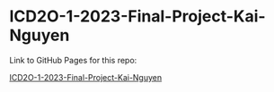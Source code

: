 # ICD2O-1-2023-Final-Project-Kai-Nguyen

Link to GitHub Pages for this repo: 

<a href="https://mths-icd2o-1-2023.github.io/ICD2O-1-2023-Final-Project-Kai-Nguyen/">ICD2O-1-2023-Final-Project-Kai-Nguyen</a>
